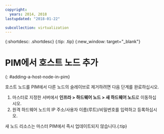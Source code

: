 ```yaml
---
copyright:
  years: 2014, 2018
lastupdated: "2018-01-22"

subcollection: virtualization
---
```

{:shortdesc: .shortdesc}
{:tip: .tip}
{:new_window: target="_blank"}

# PIM에서 호스트 노드 추가
{: #adding-a-host-node-in-pim}

호스트 노드를 PIM에서 다른 노드의 슬레이브로 제거하려면 다음 단계를 완료하십시오. 

1. 마스터로 지정한 서버에서 **인프라 > 하드웨어 노드 > 새 하드웨어 노드**로 이동하십시오. 
2. 원격 하드웨어 노드의 IP 주소/사용자 이름(루트)/비밀번호를 입력하고 등록하십시오.

새 노드 리소스는 마스터 PIM에서 즉시 업데이트되지 않습니다.{:tip}
